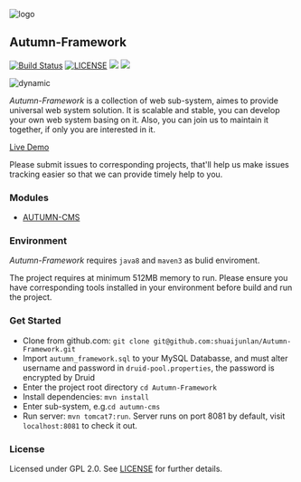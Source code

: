 ![logo](https://github.com/shuaijunlan/Autumn-Framework/raw/master/Autumn.png)
## Autumn-Framework
[![Build Status](https://travis-ci.org/shuaijunlan/Autumn-Framework.svg?branch=master)](https://travis-ci.org/shuaijunlan/Autumn-Framework)  [![LICENSE](https://img.shields.io/aur/license/yaourt.svg)](https://github.com/shuaijunlan/Autumn-Framework/blob/master/LICENSE) ![](https://img.shields.io/github/stars/shuaijunlan/Autumn-Framework.svg) ![](https://img.shields.io/badge/tag-1.0.0-blue.svg)</br>

![dynamic](https://github.com/shuaijunlan/Autumn-Framework/raw/master/dynamic.gif)

*Autumn-Framework* is a collection of web sub-system, aimes to provide universal web system solution. It is scalable and stable, you can develop your own web system  basing on it. Also, you can join us to maintain it together, if only you are interested in it.</br>

[Live Demo](http://shuaijunlan.cn:8081/loginProxy.do)

Please submit issues to corresponding projects, that'll help us make issues tracking easier so that we can provide timely help to you.

### Modules
* [AUTUMN-CMS](https://github.com/shuaijunlan/Autumn-Framework/tree/master/autumn-cms)

### Environment
*Autumn-Framework* requires `java8` and `maven3` as bulid enviroment.</br>

The project requires at minimum 512MB memory to run. Please ensure you have corresponding tools installed in your environment before build and run the project.

### Get Started
* Clone from github.com:
    `git clone git@github.com:shuaijunlan/Autumn-Framework.git`
* Import `autumn_framework.sql` to your MySQL Databasse, and must alter username and password in `druid-pool.properties`, the password is encrypted by Druid
* Enter the project root directory `cd Autumn-Framework`
* Install dependencies:
    `mvn install`
* Enter sub-system, e.g.`cd autumn-cms`
* Run server:
    `mvn tomcat7:run`. Server runs on port 8081 by default, visit `localhost:8081` to check it out.

### License
Licensed under GPL 2.0. See [LICENSE](https://github.com/shuaijunlan/Autumn-Framework/blob/master/LICENSE) for further details.